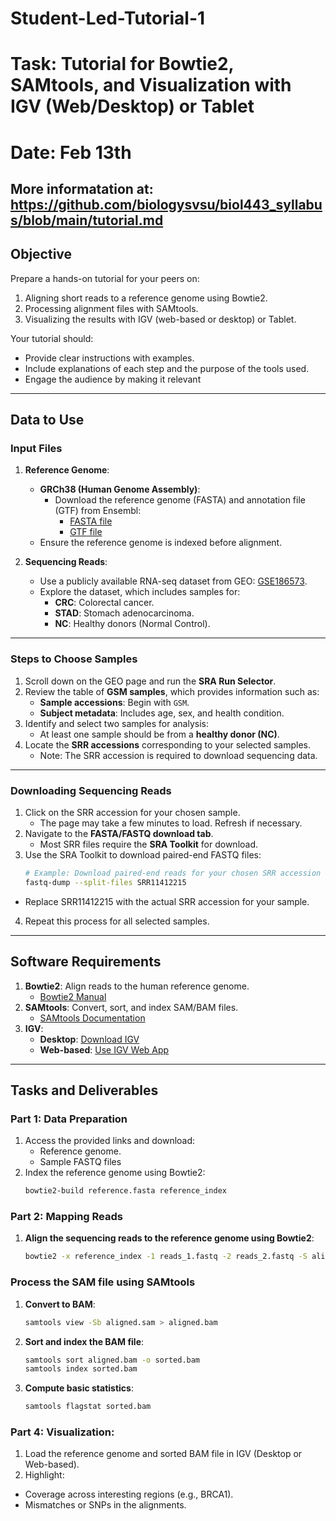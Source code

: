 # Student-Led-Tutorial-1
# Task: Tutorial for Bowtie2, SAMtools, and Visualization with IGV (Web/Desktop) or Tablet
# Date: Feb 13th
## More informatation at: https://github.com/biologysvsu/biol443_syllabus/blob/main/tutorial.md

## **Objective**
Prepare a hands-on tutorial for your peers on:
1. Aligning short reads to a reference genome using Bowtie2.
2. Processing alignment files with SAMtools.
3. Visualizing the results with IGV (web-based or desktop) or Tablet.

Your tutorial should:
- Provide clear instructions with examples.
- Include explanations of each step and the purpose of the tools used.
- Engage the audience by making it relevant

---

## **Data to Use**

### **Input Files**
1. **Reference Genome**:
   - **GRCh38 (Human Genome Assembly)**:
     - Download the reference genome (FASTA) and annotation file (GTF) from Ensembl:
       - [FASTA file](https://ftp.ensembl.org/pub/release-110/fasta/homo_sapiens/dna/)
       - [GTF file](https://ftp.ensembl.org/pub/release-110/gtf/homo_sapiens/)
   - Ensure the reference genome is indexed before alignment.

2. **Sequencing Reads**:
   - Use a publicly available RNA-seq dataset from GEO: [GSE186573](https://www.ncbi.nlm.nih.gov/geo/query/acc.cgi?acc=GSE186573).
   - Explore the dataset, which includes samples for:
     - **CRC**: Colorectal cancer.
     - **STAD**: Stomach adenocarcinoma.
     - **NC**: Healthy donors (Normal Control).

---

### **Steps to Choose Samples**
1. Scroll down on the GEO page and run the **SRA Run Selector**.
2. Review the table of **GSM samples**, which provides information such as:
   - **Sample accessions**: Begin with `GSM`.
   - **Subject metadata**: Includes age, sex, and health condition.
3. Identify and select two samples for analysis:
   - At least one sample should be from a **healthy donor (NC)**.
4. Locate the **SRR accessions** corresponding to your selected samples.
   - Note: The SRR accession is required to download sequencing data.

---

### **Downloading Sequencing Reads**
1. Click on the SRR accession for your chosen sample.
   - The page may take a few minutes to load. Refresh if necessary.
2. Navigate to the **FASTA/FASTQ download tab**.
   - Most SRR files require the **SRA Toolkit** for download.
3. Use the SRA Toolkit to download paired-end FASTQ files:
   ```bash
   # Example: Download paired-end reads for your chosen SRR accession
   fastq-dump --split-files SRR11412215
- Replace SRR11412215 with the actual SRR accession for your sample.
4. Repeat this process for all selected samples.
---

## **Software Requirements**
1. **Bowtie2**: Align reads to the human reference genome.
   - [Bowtie2 Manual](http://bowtie-bio.sourceforge.net/bowtie2/manual.shtml)
2. **SAMtools**: Convert, sort, and index SAM/BAM files.
   - [SAMtools Documentation](http://www.htslib.org/doc/)
3. **IGV**:
   - **Desktop**: [Download IGV](https://software.broadinstitute.org/software/igv/download)
   - **Web-based**: [Use IGV Web App](https://igv.org/app/)

---

## **Tasks and Deliverables**
### **Part 1: Data Preparation**
1. Access the provided links and download:
   - Reference genome.
   - Sample FASTQ files
2. Index the reference genome using Bowtie2:
   ```bash
   bowtie2-build reference.fasta reference_index
### **Part 2: Mapping Reads**

1. **Align the sequencing reads to the reference genome using Bowtie2**:
   ```bash
   bowtie2 -x reference_index -1 reads_1.fastq -2 reads_2.fastq -S aligned.sam

### **Process the SAM file using SAMtools**

1. **Convert to BAM**:
   ```bash
   samtools view -Sb aligned.sam > aligned.bam

2. **Sort and index the BAM file**:  

   ```bash
   samtools sort aligned.bam -o sorted.bam
   samtools index sorted.bam

3. **Compute basic statistics**:
   ```bash
   samtools flagstat sorted.bam

### **Part 4: Visualization**:
1. Load the reference genome and sorted BAM file in IGV (Desktop or Web-based).
2. Highlight:
- Coverage across interesting regions (e.g., BRCA1).
- Mismatches or SNPs in the alignments.
